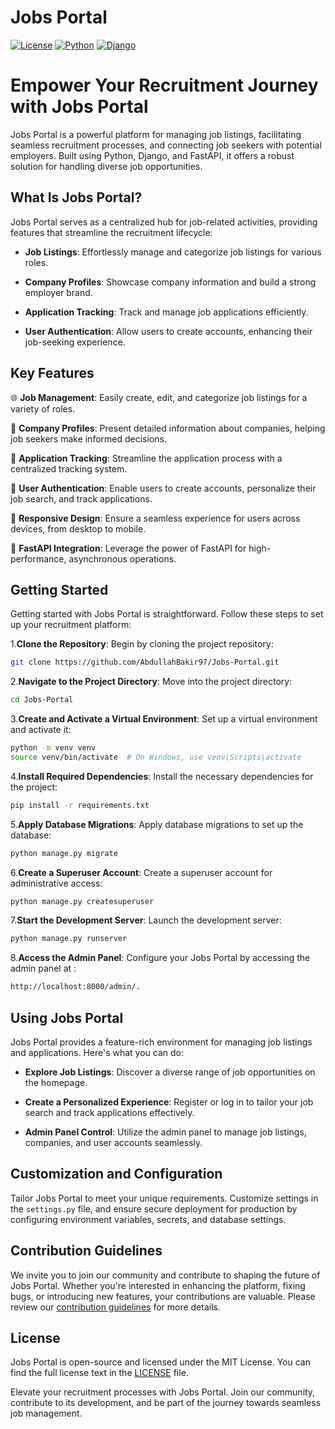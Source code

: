 # Jobs Portal
[![License](https://img.shields.io/badge/License-MIT-blue.svg)](https://opensource.org/licenses/MIT)
[![Python](https://img.shields.io/badge/Python-3.12%2B-brightgreen)](https://www.python.org/)
[![Django](https://img.shields.io/badge/Django-4.2%2B-brightgreen)](https://www.djangoproject.com/)

# Empower Your Recruitment Journey with Jobs Portal

Jobs Portal is a powerful platform for managing job listings, facilitating seamless recruitment processes, and connecting job seekers with potential employers. Built using Python, Django, and FastAPI, it offers a robust solution for handling diverse job opportunities.

## What Is Jobs Portal?

Jobs Portal serves as a centralized hub for job-related activities, providing features that streamline the recruitment lifecycle:

- **Job Listings**: Effortlessly manage and categorize job listings for various roles.

- **Company Profiles**: Showcase company information and build a strong employer brand.

- **Application Tracking**: Track and manage job applications efficiently.

- **User Authentication**: Allow users to create accounts, enhancing their job-seeking experience.

## Key Features

🌐 **Job Management**: Easily create, edit, and categorize job listings for a variety of roles.

🏢 **Company Profiles**: Present detailed information about companies, helping job seekers make informed decisions.

📑 **Application Tracking**: Streamline the application process with a centralized tracking system.

🔐 **User Authentication**: Enable users to create accounts, personalize their job search, and track applications.

🌟 **Responsive Design**: Ensure a seamless experience for users across devices, from desktop to mobile.

🚀 **FastAPI Integration**: Leverage the power of FastAPI for high-performance, asynchronous operations.

## Getting Started

Getting started with Jobs Portal is straightforward. Follow these steps to set up your recruitment platform:

1.**Clone the Repository**: Begin by cloning the project repository:

```bash
git clone https://github.com/AbdullahBakir97/Jobs-Portal.git
```

2.**Navigate to the Project Directory**: Move into the project directory:
    
```bash
cd Jobs-Portal
```

3.**Create and Activate a Virtual Environment**: Set up a virtual environment and activate it:
    
```bash
python -m venv venv
source venv/bin/activate  # On Windows, use venv\Scripts\activate
```

4.**Install Required Dependencies**: Install the necessary dependencies for the project:

```bash
pip install -r requirements.txt
```

5.**Apply Database Migrations**: Apply database migrations to set up the database:

```bash
python manage.py migrate
```

6.**Create a Superuser Account**: Create a superuser account for administrative access:

```bash
python manage.py createsuperuser
```

7.**Start the Development Server**: Launch the development server:

```bash
python manage.py runserver
```
8.**Access the Admin Panel**: Configure your Jobs Portal by accessing the admin panel at :
    
```bash
http://localhost:8000/admin/.
```

## Using Jobs Portal

Jobs Portal provides a feature-rich environment for managing job listings and applications. Here's what you can do:

- **Explore Job Listings**: Discover a diverse range of job opportunities on the homepage.

- **Create a Personalized Experience**: Register or log in to tailor your job search and track applications effectively.

- **Admin Panel Control**: Utilize the admin panel to manage job listings, companies, and user accounts seamlessly.

## Customization and Configuration

Tailor Jobs Portal to meet your unique requirements. Customize settings in the `settings.py` file, and ensure secure deployment for production by configuring environment variables, secrets, and database settings.

## Contribution Guidelines

We invite you to join our community and contribute to shaping the future of Jobs Portal. Whether you're interested in enhancing the platform, fixing bugs, or introducing new features, your contributions are valuable. Please review our [contribution guidelines](CONTRIBUTING.md) for more details.

## License

Jobs Portal is open-source and licensed under the MIT License. You can find the full license text in the [LICENSE](LICENSE) file.

Elevate your recruitment processes with Jobs Portal. Join our community, contribute to its development, and be part of the journey towards seamless job management.
